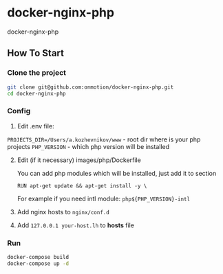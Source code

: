 # docker-nginx-php
docker-nginx-php

## How To Start

### Clone the project

```bash
git clone git@github.com:onmotion/docker-nginx-php.git
cd docker-nginx-php
```

### Config

1. Edit .env file:
  
  `PROJECTS_DIR=/Users/a.kozhevnikov/www` - root dir where is your php projects 
  `PHP_VERSION` - which php version will be installed

2. Edit (if it necessary) images/php/Dockerfile

    You can add php modules which will be installed, just add it to section
    
    `RUN apt-get update && apt-get install -y \`
    
    For example if you need intl module:
    `php${PHP_VERSION}-intl`

3. Add nginx hosts to `nginx/conf.d`
   
4. Add `127.0.0.1 your-host.lh` to **hosts** file

### Run

```bash
docker-compose build
docker-compose up -d
```
